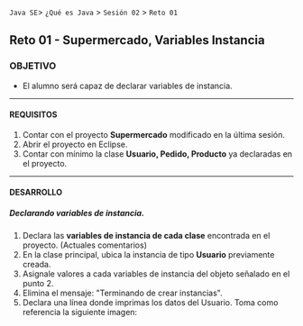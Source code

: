  

`Java SE`> `¿Qué es Java` > `Sesión 02` > `Reto 01` 
	
## Reto 01 - Supermercado, Variables Instancia

### OBJETIVO 

- El alumno será capaz de declarar variables de instancia.

<hr>

#### REQUISITOS 


1. Contar con el proyecto <b>Supermercado</b> modificado en la última sesión.
2. Abrir el proyecto en Eclipse.
3. Contar con mínimo la clase <b>Usuario, Pedido, Producto</b> ya declaradas en el proyecto.

<hr>

#### DESARROLLO

##### Declarando variables de instancia.

1. Declara las <b>variables de instancia de cada clase</b> encontrada en el proyecto. (Actuales comentarios)
2. En la clase principal, ubica la instancia de tipo <b>Usuario</b> previamente creada.
3. Asignale valores a cada variables de instancia del objeto señalado en el punto 2.
4. Elimina el mensaje: "Terminando de crear instancias".
5. Declara una línea donde imprimas los datos del Usuario. Toma como referencia la siguiente imagen:



